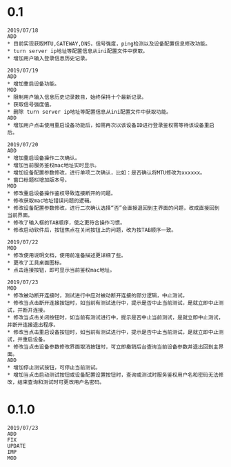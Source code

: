 # 0.1
	2019/07/18
	ADD
	* 目前实现获取MTU,GATEWAY,DNS，信号强度，ping检测以及设备配置信息修改功能。
	* turn server ip地址等配置信息从ini配置文件中获取。
	* 增加用户输入登录信息历史记录。
	
	2019/07/19
	ADD
	* 增加重启设备功能。
	MOD
	* 限制用户输入信息历史记录数目，始终保持十个最新记录。
	* 获取信号强度值。
	* 删除 turn server ip地址等配置信息从ini配置文件中获取功能。
	ADD
	* 增加用户点击使用重启设备功能后，如需再次以该设备ID进行登录鉴权需等待该设备重启后。

	2019/07/20
	ADD
	* 增加重启设备操作二次确认。
	* 增加当前服务鉴权mac地址实时显示。
	* 增加设备配置参数修改，进行单项二次确认，比如：是否确认将MTU修改为xxxxxx。
	* 窗口标题栏增加版本号。
	MOD
	* 修改重启设备操作鉴权导致连接断开的问题。
	* 修改获取mac地址错误问题的逻辑。
	* 修改设备配置参数修改，进行二次确认选择“否”会直接退回到主界面的问题，改成直接回到当前界面。
	* 修改了输入框的TAB顺序，使之更符合操作习惯。
	* 修改启动软件后，按钮焦点在关闭按钮上的问题，改为按TAB顺序一致。
	
	2019/07/22
	MOD
	* 修改使用说明文档，使用前准备描述更详细了些。
	* 更改了工具桌面图标。
	* 点击连接按钮，即可显示当前鉴权mac地址。
	
	2019/07/23
	MOD
	* 修改被动断开连接时，测试进行中应对被动断开连接的部分逻辑，中止测试。
	* 修改当点击断开连接按钮时，如当前有测试进行中，提示是否中止当前测试，是就立即中止测试，并断开连接。
	* 修改当点击关闭按钮时，如当前有测试进行中，提示是否中止当前测试，是就立即中止测试，并断开连接退出程序。
	* 修改当点击重启设备按钮时，如当前有测试进行中，提示是否中止当前测试，是就立即中止测试，并重启设备。
	* 修改当点击设备参数修改界面取消按钮时，可立即撤销后台查询当前设备参数并退出回到主界面。
	ADD
	* 增加停止测试按钮，可停止当前测试。
	* 增加当点击启动测试按钮或设备配置设置按钮时，查询或测试时服务鉴权用户名和密码无法修改，结束查询和测试时可更改用户名密码。
	
# 0.1.0
	2019/07/23
	ADD
	FIX
	UPDATE
	IMP
	MOD
	
	
	
	